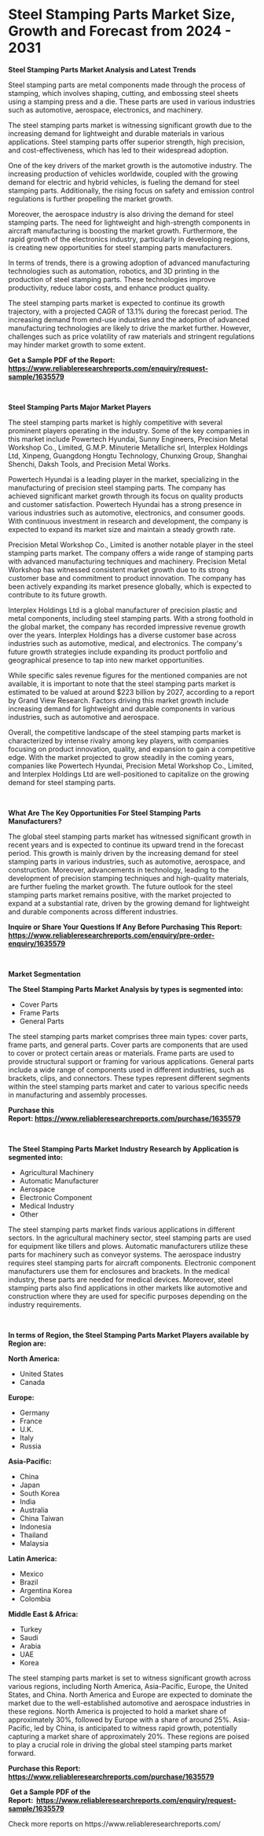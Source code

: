 <p><h1>Steel Stamping Parts Market Size, Growth and Forecast from 2024 - 2031</h1></p><p><strong>Steel Stamping Parts Market Analysis and Latest Trends</strong></p>
<p><p>Steel stamping parts are metal components made through the process of stamping, which involves shaping, cutting, and embossing steel sheets using a stamping press and a die. These parts are used in various industries such as automotive, aerospace, electronics, and machinery.</p><p>The steel stamping parts market is witnessing significant growth due to the increasing demand for lightweight and durable materials in various applications. Steel stamping parts offer superior strength, high precision, and cost-effectiveness, which has led to their widespread adoption.</p><p>One of the key drivers of the market growth is the automotive industry. The increasing production of vehicles worldwide, coupled with the growing demand for electric and hybrid vehicles, is fueling the demand for steel stamping parts. Additionally, the rising focus on safety and emission control regulations is further propelling the market growth.</p><p>Moreover, the aerospace industry is also driving the demand for steel stamping parts. The need for lightweight and high-strength components in aircraft manufacturing is boosting the market growth. Furthermore, the rapid growth of the electronics industry, particularly in developing regions, is creating new opportunities for steel stamping parts manufacturers.</p><p>In terms of trends, there is a growing adoption of advanced manufacturing technologies such as automation, robotics, and 3D printing in the production of steel stamping parts. These technologies improve productivity, reduce labor costs, and enhance product quality.</p><p>The steel stamping parts market is expected to continue its growth trajectory, with a projected CAGR of 13.1% during the forecast period. The increasing demand from end-use industries and the adoption of advanced manufacturing technologies are likely to drive the market further. However, challenges such as price volatility of raw materials and stringent regulations may hinder market growth to some extent.</p></p>
<p><strong>Get a Sample PDF of the Report:&nbsp; <a href="https://www.reliableresearchreports.com/enquiry/request-sample/1635579">https://www.reliableresearchreports.com/enquiry/request-sample/1635579</a></strong></p>
<p>&nbsp;</p>
<p><strong>Steel Stamping Parts Major Market Players</strong></p>
<p><p>The steel stamping parts market is highly competitive with several prominent players operating in the industry. Some of the key companies in this market include Powertech Hyundai, Sunny Engineers, Precision Metal Workshop Co., Limited, G.M.P. Minuterie Metalliche srl, Interplex Holdings Ltd, Xinpeng, Guangdong Hongtu Technology, Chunxing Group, Shanghai Shenchi, Daksh Tools, and Precision Metal Works.</p><p>Powertech Hyundai is a leading player in the market, specializing in the manufacturing of precision steel stamping parts. The company has achieved significant market growth through its focus on quality products and customer satisfaction. Powertech Hyundai has a strong presence in various industries such as automotive, electronics, and consumer goods. With continuous investment in research and development, the company is expected to expand its market size and maintain a steady growth rate.</p><p>Precision Metal Workshop Co., Limited is another notable player in the steel stamping parts market. The company offers a wide range of stamping parts with advanced manufacturing techniques and machinery. Precision Metal Workshop has witnessed consistent market growth due to its strong customer base and commitment to product innovation. The company has been actively expanding its market presence globally, which is expected to contribute to its future growth.</p><p>Interplex Holdings Ltd is a global manufacturer of precision plastic and metal components, including steel stamping parts. With a strong foothold in the global market, the company has recorded impressive revenue growth over the years. Interplex Holdings has a diverse customer base across industries such as automotive, medical, and electronics. The company's future growth strategies include expanding its product portfolio and geographical presence to tap into new market opportunities.</p><p>While specific sales revenue figures for the mentioned companies are not available, it is important to note that the steel stamping parts market is estimated to be valued at around $223 billion by 2027, according to a report by Grand View Research. Factors driving this market growth include increasing demand for lightweight and durable components in various industries, such as automotive and aerospace.</p><p>Overall, the competitive landscape of the steel stamping parts market is characterized by intense rivalry among key players, with companies focusing on product innovation, quality, and expansion to gain a competitive edge. With the market projected to grow steadily in the coming years, companies like Powertech Hyundai, Precision Metal Workshop Co., Limited, and Interplex Holdings Ltd are well-positioned to capitalize on the growing demand for steel stamping parts.</p></p>
<p>&nbsp;</p>
<p><strong>What Are The Key Opportunities For Steel Stamping Parts Manufacturers?</strong></p>
<p><p>The global steel stamping parts market has witnessed significant growth in recent years and is expected to continue its upward trend in the forecast period. This growth is mainly driven by the increasing demand for steel stamping parts in various industries, such as automotive, aerospace, and construction. Moreover, advancements in technology, leading to the development of precision stamping techniques and high-quality materials, are further fueling the market growth. The future outlook for the steel stamping parts market remains positive, with the market projected to expand at a substantial rate, driven by the growing demand for lightweight and durable components across different industries.</p></p>
<p><strong>Inquire or Share Your Questions If Any Before Purchasing This Report: <a href="https://www.reliableresearchreports.com/enquiry/pre-order-enquiry/1635579">https://www.reliableresearchreports.com/enquiry/pre-order-enquiry/1635579</a></strong></p>
<p>&nbsp;</p>
<p><strong>Market Segmentation</strong></p>
<p><strong>The Steel Stamping Parts Market Analysis by types is segmented into:</strong></p>
<p><ul><li>Cover Parts</li><li>Frame Parts</li><li>General Parts</li></ul></p>
<p><p>The steel stamping parts market comprises three main types: cover parts, frame parts, and general parts. Cover parts are components that are used to cover or protect certain areas or materials. Frame parts are used to provide structural support or framing for various applications. General parts include a wide range of components used in different industries, such as brackets, clips, and connectors. These types represent different segments within the steel stamping parts market and cater to various specific needs in manufacturing and assembly processes.</p></p>
<p><strong>Purchase this Report:&nbsp;<a href="https://www.reliableresearchreports.com/purchase/1635579">https://www.reliableresearchreports.com/purchase/1635579</a></strong></p>
<p>&nbsp;</p>
<p><strong>The Steel Stamping Parts Market Industry Research by Application is segmented into:</strong></p>
<p><ul><li>Agricultural Machinery</li><li>Automatic Manufacturer</li><li>Aerospace</li><li>Electronic Component</li><li>Medical Industry</li><li>Other</li></ul></p>
<p><p>The steel stamping parts market finds various applications in different sectors. In the agricultural machinery sector, steel stamping parts are used for equipment like tillers and plows. Automatic manufacturers utilize these parts for machinery such as conveyor systems. The aerospace industry requires steel stamping parts for aircraft components. Electronic component manufacturers use them for enclosures and brackets. In the medical industry, these parts are needed for medical devices. Moreover, steel stamping parts also find applications in other markets like automotive and construction where they are used for specific purposes depending on the industry requirements.</p></p>
<p>&nbsp;</p>
<p><strong>In terms of Region, the Steel Stamping Parts Market Players available by Region are:</strong></p>
<p>
    <p> <strong> North America: </strong>
        <ul>
            <li>United States</li>
            <li>Canada</li>
        </ul>
        </p> 
    <p> <strong> Europe: </strong>
        <ul>
            <li>Germany</li>
            <li>France</li>
            <li>U.K.</li>
            <li>Italy</li>
            <li>Russia</li>
        </ul>
        </p> 
    <p> <strong> Asia-Pacific: </strong>
        <ul>
            <li>China</li>
            <li>Japan</li>
            <li>South Korea</li>
            <li>India</li>
            <li>Australia</li>
            <li>China Taiwan</li>
            <li>Indonesia</li>
            <li>Thailand</li>
            <li>Malaysia</li>
        </ul>
        </p> 
    <p> <strong> Latin America: </strong>
        <ul>
            <li>Mexico</li>
            <li>Brazil</li>
            <li>Argentina Korea</li>
            <li>Colombia</li>
        </ul>
        </p> 
    <p> <strong> Middle East & Africa: </strong>
        <ul>
            <li>Turkey</li>
            <li>Saudi</li>
            <li>Arabia</li>
            <li>UAE</li>
            <li>Korea</li>
        </ul>
    </p>
    </p>
<p><p>The steel stamping parts market is set to witness significant growth across various regions, including North America, Asia-Pacific, Europe, the United States, and China. North America and Europe are expected to dominate the market due to the well-established automotive and aerospace industries in these regions. North America is projected to hold a market share of approximately 30%, followed by Europe with a share of around 25%. Asia-Pacific, led by China, is anticipated to witness rapid growth, potentially capturing a market share of approximately 20%. These regions are poised to play a crucial role in driving the global steel stamping parts market forward.</p></p>
<p><strong>Purchase this Report: <a href="https://www.reliableresearchreports.com/purchase/1635579">https://www.reliableresearchreports.com/purchase/1635579</a></strong></p>
<p>&nbsp;<strong>Get a Sample PDF of the Report:&nbsp;&nbsp;<a href="https://www.reliableresearchreports.com/enquiry/request-sample/1635579">https://www.reliableresearchreports.com/enquiry/request-sample/1635579</a></strong></p>
<p><strong></strong></p>
<p>Check more reports on https://www.reliableresearchreports.com/</p>